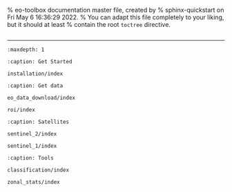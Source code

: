 % eo-toolbox documentation master file, created by
% sphinx-quickstart on Fri May  6 16:36:29 2022.
% You can adapt this file completely to your liking, but it should at least
% contain the root `toctree` directive.


```{include} ../../README.md
```

---

```{toctree}
:maxdepth: 1

:caption: Get Started

installation/index

:caption: Get data

eo_data_download/index

roi/index

:caption: Satellites

sentinel_2/index

sentinel_1/index

:caption: Tools

classification/index

zonal_stats/index

```